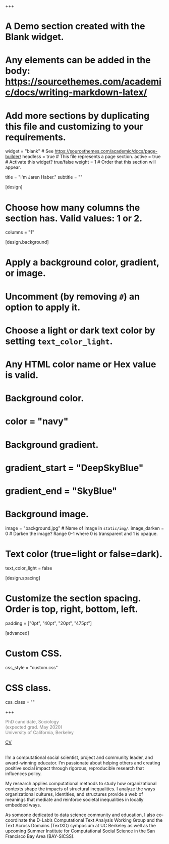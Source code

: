 +++
# A Demo section created with the Blank widget.
# Any elements can be added in the body: https://sourcethemes.com/academic/docs/writing-markdown-latex/
# Add more sections by duplicating this file and customizing to your requirements.

widget = "blank"  # See https://sourcethemes.com/academic/docs/page-builder/
headless = true  # This file represents a page section.
active = true  # Activate this widget? true/false
weight = 1  # Order that this section will appear.

title = "I'm Jaren Haber."
subtitle = ""

[design]
  # Choose how many columns the section has. Valid values: 1 or 2.
  columns = "1"

[design.background]
  # Apply a background color, gradient, or image.
  #   Uncomment (by removing `#`) an option to apply it.
  #   Choose a light or dark text color by setting `text_color_light`.
  #   Any HTML color name or Hex value is valid.

  # Background color.
  # color = "navy"

  # Background gradient.
  # gradient_start = "DeepSkyBlue"
  # gradient_end = "SkyBlue"

  # Background image.
  image = "background.jpg"  # Name of image in `static/img/`.
  image_darken = 0  # Darken the image? Range 0-1 where 0 is transparent and 1 is opaque.

  # Text color (true=light or false=dark).
  text_color_light = false

[design.spacing]
  # Customize the section spacing. Order is top, right, bottom, left.
  padding = ["0pt", "40pt", "20pt", "475pt"]

[advanced]
 # Custom CSS.
 css_style = "custom.css"

 # CSS class.
 css_class = ""
 
+++

<span style="color:gray"> PhD candidate, Sociology</span> <br>
<span style="color:gray"> (expected grad. May 2020)</span><br>
<span style="color:gray"> University of California, Berkeley</span>
<div class="icon-bar">
<a href="files/Jarens_CV_2019.pdf">CV</a>
<a href="https://github.com/jhaber-zz/"><i class="fab fa-github"></i></i></a> 
<a href="https://www.linkedin.com/in/jaren-haber-2b17a85"><i class="fab fa-linkedin"></i></a> 
<a href="https://orcid.org/0000-0002-5093-8895"><i class="fa fa-globe"></i></a>
<a href="https://twitter.com/jhaber43"><i class="fab fa-twitter"></i></a> 
</div>
<br>
<!---->
<!--<font size="3">I'm a computational social scientist, project and community leader, and award-winning educator. I'm passionate about helping others and creating positive social impact through rigorous, reproducible research that influences policy.</font><br><br>-->
<!--<font size="3">My research applies computational methods to study how organizational contexts shape the impacts of structural inequalities. I analyze the ways organizational cultures, identities, and structures provide a web of meanings that mediate and reinforce societal inequalities in locally embedded ways.</font><br><br>-->
<!--<font size="3">As someone dedicated to data science community and education, I also co-coordinate the D-Lab's Computational Text Analysis Working Group and the Text Across Domains (TextXD) symposium at UC Berkeley as well as the upcoming Summer Institute for Computational Social Science in the San Francisco Bay Area (BAY-SICSS).</font>-->

I’m a computational social scientist, project and community leader, and award-winning educator. I’m passionate about helping others and creating positive social impact through rigorous, reproducible research that influences policy.

My research applies computational methods to study how organizational contexts shape the impacts of structural inequalities. I analyze the ways organizational cultures, identities, and structures provide a web of meanings that mediate and reinforce societal inequalities in locally embedded ways.

As someone dedicated to data science community and education, I also co-coordinate the D-Lab’s Computational Text Analysis Working Group and the Text Across Domains (TextXD) symposium at UC Berkeley as well as the upcoming Summer Institute for Computational Social Science in the San Francisco Bay Area (BAY-SICSS).
